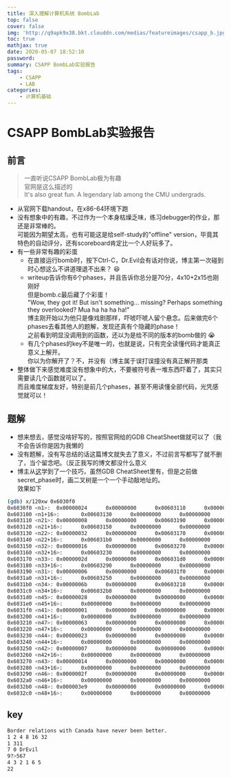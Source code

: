 ```yaml
---
title: 深入理解计算机系统 BombLab
top: false
cover: false
img: 'http://q9apk9x38.bkt.clouddn.com/medias/featureimages/csapp_b.jpg'
toc: true
mathjax: true
date: 2020-05-07 18:52:10
password:
summary: CSAPP BombLab实验报告
tags:
    - CSAPP
    - LAB
categories:
    - 计算机基础
---
```


# CSAPP BombLab实验报告

## 前言

>  一直听说CSAPP BombLab极为有趣  
    官网是这么描述的  
     It's also great fun. A legendary lab among the CMU undergrads.

- 从官网下载handout，在x86-64环境下跑
- 没有想象中的有趣，不过作为一个本身枯燥乏味，练习debugger的作业，那还是非常棒的。  
可能因为期望太高，也有可能这是给self-study的"offline" version，毕竟其特色的自动评分，还有scoreboard肯定比一个人好玩多了。  
- 有一些非常有趣的彩蛋
    - 在直接运行bomb时，按下Ctrl-C，Dr.Evil会有话对你说，博主第一次碰到时心想这么不讲道理退不出来？  :satisfied:
    - writeup告诉你有6个phases，并且告诉你总分是70分，4x10+2x15也刚刚好  
    但是bomb.c最后藏了个彩蛋！  
    "Wow, they got it!  But isn't something... missing? Perhaps
     something they overlooked?  Mua ha ha ha ha!"  
     博主刚开始以为他只是像戏剧那样，吓唬吓唬人留个悬念。后来做完6个phases去看其他人的题解，发现还真有个隐藏的phase！  
     之前看到明显没调用到的函数，还以为是给不同的版本的bomb做的 :sob:  
    - 有几个phases的key不是唯一的，也就是说，只有完全读懂代码才能真正意义上解开。  
    你以为你解开了？不，并没有（博主属于误打误撞没有真正解开那类
- 整体做下来感觉难度没有想象中的大，不要被符号表一堆东西吓着了，其实只需要读几个函数就可以了。  
    而且难度梯度友好，特别是前几个phases，甚至不用读懂全部代码，光凭感觉就可以！  

## 题解

- 想来想去，感觉没啥好写的，按照官网给的GDB CheatSheet做就可以了（我不会告诉你是因为我懒的
- 没有题解，没有写总结的话这篇博文就失去了意义，不过前言写都写了就不删了，当个留念吧。（反正我写的博文都没什么意义
- 博主从[这](https://wdxtub.com/csapp/thick-csapp-lab-2/2016/04/16/)学到了一个技巧，虽然GDB CheatSheet里有，但是之前做secret_phase时，画二叉树是一个一个手动敲地址的。  
    效果如下
```bash
(gdb) x/120xw 0x6030f0
0x6030f0 <n1>:  0x00000024      0x00000000      0x00603110      0x00000000
0x603100 <n1+16>:       0x00603130      0x00000000      0x00000000      0x00000000
0x603110 <n21>: 0x00000008      0x00000000      0x00603190      0x00000000
0x603120 <n21+16>:      0x00603150      0x00000000      0x00000000      0x00000000
0x603130 <n22>: 0x00000032      0x00000000      0x00603170      0x00000000
0x603140 <n22+16>:      0x006031b0      0x00000000      0x00000000      0x00000000
0x603150 <n32>: 0x00000016      0x00000000      0x00603270      0x00000000
0x603160 <n32+16>:      0x00603230      0x00000000      0x00000000      0x00000000
0x603170 <n33>: 0x0000002d      0x00000000      0x006031d0      0x00000000
0x603180 <n33+16>:      0x00603290      0x00000000      0x00000000      0x00000000
0x603190 <n31>: 0x00000006      0x00000000      0x006031f0      0x00000000
0x6031a0 <n31+16>:      0x00603250      0x00000000      0x00000000      0x00000000
0x6031b0 <n34>: 0x0000006b      0x00000000      0x00603210      0x00000000
0x6031c0 <n34+16>:      0x006032b0      0x00000000      0x00000000      0x00000000
0x6031d0 <n45>: 0x00000028      0x00000000      0x00000000      0x00000000
0x6031e0 <n45+16>:      0x00000000      0x00000000      0x00000000      0x00000000
0x6031f0 <n41>: 0x00000001      0x00000000      0x00000000      0x00000000
0x603200 <n41+16>:      0x00000000      0x00000000      0x00000000      0x00000000
0x603210 <n47>: 0x00000063      0x00000000      0x00000000      0x00000000
0x603220 <n47+16>:      0x00000000      0x00000000      0x00000000      0x00000000
0x603230 <n44>: 0x00000023      0x00000000      0x00000000      0x00000000
0x603240 <n44+16>:      0x00000000      0x00000000      0x00000000      0x00000000
0x603250 <n42>: 0x00000007      0x00000000      0x00000000      0x00000000
0x603260 <n42+16>:      0x00000000      0x00000000      0x00000000      0x00000000
0x603270 <n43>: 0x00000014      0x00000000      0x00000000      0x00000000
0x603280 <n43+16>:      0x00000000      0x00000000      0x00000000      0x00000000
0x603290 <n46>: 0x0000002f      0x00000000      0x00000000      0x00000000
0x6032a0 <n46+16>:      0x00000000      0x00000000      0x00000000      0x00000000
0x6032b0 <n48>: 0x000003e9      0x00000000      0x00000000      0x00000000
0x6032c0 <n48+16>:      0x00000000      0x00000000      0x00000000      0x00000000
```

## key

```bash
Border relations with Canada have never been better.
1 2 4 8 16 32
1 311
7 0 DrEvil
9?>567
4 3 2 1 6 5
22

```